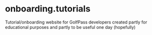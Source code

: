 # onboarding.tutorials
Tutorial/onboarding website for GolfPass developers created partly for educational purposes and partly to be useful one day (hopefully)
